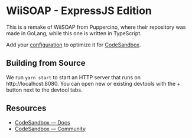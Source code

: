 # WiiSOAP - ExpressJS Edition

This is a remake of WiiSOAP from Puppercino, where their repository was made in GoLang, while this one is written in TypeScript.

Add your [configuration](https://codesandbox.io/docs/projects/learn/setting-up/tasks) to optimize it for [CodeSandbox](https://codesandbox.io).

## Building from Source

We run `yarn start` to start an HTTP server that runs on http://localhost:8080. You can open new or existing devtools with the + button next to the devtool tabs.

## Resources

- [CodeSandbox — Docs](https://codesandbox.io/docs)
- [CodeSandbox — Community](https://codesandbox.community)

